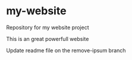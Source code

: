 # my-website
Repository for my website project

This is an great powerfull website


Update readme file on the remove-ipsum branch

